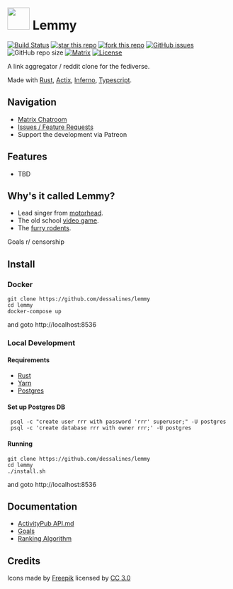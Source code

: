 <h1><img src="https://image.flaticon.com/icons/svg/194/194242.svg" width="50px" height="50px" /> Lemmy</h1>

[![Build Status](https://travis-ci.org/dessalines/lemmy.svg?branch=master)](https://travis-ci.org/dessalines/lemmy)
[![star this repo](http://githubbadges.com/star.svg?user=dessalines&repo=lemmy&style=flat)](https://github.com/dessalines/lemmy)
[![fork this repo](http://githubbadges.com/fork.svg?user=dessalines&repo=lemmy&style=flat)](https://github.com/dessalines/lemmy/fork)
[![GitHub issues](https://img.shields.io/github/issues-raw/dessalines/lemmy.svg)](https://github.com/dessalines/lemmy/issues)
![GitHub repo size](https://img.shields.io/github/repo-size/dessalines/lemmy.svg)
[![Matrix](https://img.shields.io/matrix/rust-reddit-fediverse:matrix.org.svg?label=matrix-chat)](https://riot.im/app/#/room/#rust-reddit-fediverse:matrix.org)
[![License](https://img.shields.io/github/license/dessalines/lemmy.svg)](LICENSE)

A link aggregator / reddit clone for the fediverse.

Made with [Rust](https://www.rust-lang.org), [Actix](https://actix.rs/), [Inferno](https://www.infernojs.org), [Typescript](https://www.typescriptlang.org/).

## Navigation
- [Matrix Chatroom](https://riot.im/app/#/room/#rust-reddit-fediverse:matrix.org)
- [Issues / Feature Requests](https://github.com/dessalines/lemmy/issues)
- Support the development via Patreon

## Features
- TBD

## Why's it called Lemmy?
- Lead singer from [motorhead](https://invidio.us/watch?v=pWB5JZRGl0U).
- The old school [video game](https://en.wikipedia.org/wiki/Lemmings_(video_game)).
- The [furry rodents](http://sunchild.fpwc.org/lemming-the-little-giant-of-the-north/).

Goals r/ censorship

## Install
### Docker
```
git clone https://github.com/dessalines/lemmy
cd lemmy
docker-compose up
```
and goto http://localhost:8536
### Local Development
#### Requirements
- [Rust](https://www.rust-lang.org/)
- [Yarn](https://yarnpkg.com/en/)
- [Postgres](https://www.sqlite.org/index.html)
#### Set up Postgres DB
```
 psql -c "create user rrr with password 'rrr' superuser;" -U postgres
 psql -c 'create database rrr with owner rrr;' -U postgres
```
#### Running
```
git clone https://github.com/dessalines/lemmy
cd lemmy
./install.sh
```
and goto http://localhost:8536

## Documentation
- [ActivityPub API.md](docs/API.md)
- [Goals](docs/goals.md)
- [Ranking Algorithm](docs/ranking.md)

## Credits

Icons made by [Freepik](https://www.freepik.com/) licensed by [CC 3.0](http://creativecommons.org/licenses/by/3.0/)
